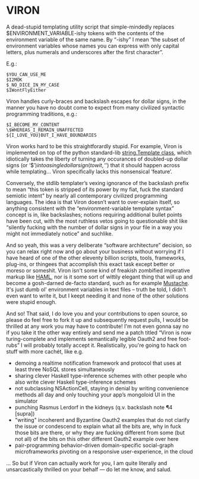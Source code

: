 VIRON
=====

A dead-stupid templating utility script that simple-mindedly replaces
$ENVIRONMENT_VARIABLE-ishy tokens with the contents of the environment
variable of the same name. By “-ishy” I mean “the subset of environment
variables whose names you can express with only capital letters, plus numerals
and underscores after the first character”.

E.g.:

    $YOU_CAN_USE_ME
    $I2MOK
    $_NO_DICE_IN_MY_CASE
    $IWontFlyEither

Viron handles curly-braces and backslash escapes for dollar signs, in the manner you have
no doubt come to expect from many civilized syntactic programming traditions, e.g.:

    $I_BECOME_MY_CONTENT
    \$WHEREAS_I_REMAIN_UNAFFECTED
    ${I_LOVE_YOU}BUT_I_HAVE_BOUNDARIES

Viron works hard to be this straightforardly stupid. For example, Viron is implemented
on top of the python standard-lib [string.Template class](http://docs.python.org/release/2.5.2/lib/node40.html), which idiotically takes the liberty of turning any occurances of doubled-up dollar signs (or ‘$$’) into
a single dollar sign (to wit, ‘$’) that it should happen across while templating… Viron 
specifically lacks this nonsensical ‘feature’.

Conversely, the stdlib templater’s vexing ignorance of the backslash prefix to mean
“this token is stripped of its power by my fiat, fuck the standard semiotic intent"
by nearly all contemporary civilized programming languages. The idea is that Viron
doesn’t want to over-explain itself, so anything consistent with the “environment-variable
template syntax” concept is in, like backslashes; notions requiring
additional bullet points have been cut, with the most ruthless vetos going to
questionable shit like “silently fucking with the number of dollar signs in your
file in a way you might not immediately notice” and suchlike.

And so yeah, this was a very deliberate “software architecture” decision, so you can
relax right now and go about your business without worrying if I have heard of one
of the other eleventy billion scripts, tools, frameworks, plug-ins, or thingees that
accomplish this exact task except better or moreso or someshit. Viron isn't some
kind of freakish zombified imperative markup like [HAML](http://haml-lang.com/), nor is it some sort of wittily
elegant thing that will up and become a gosh-darned de-facto standard, such as for example
[Mustache](http://mustache.github.com/). It's just dumb ol' environment variables in text files – truth be told,
I didn't even want to write it, but I keept needing it and none of the other solutions
were stupid enough.

And so! That said, I do love you and your contributions to open source, so please do
feel free to fork it up and subsequently request pulls, I would be thrilled at any
work you may have to contribute! I'm not even gonna say no if you take it the other
way entirely and send me a patch titled “Viron is now turing-complete and implements
semantically legible Oauth2 and free foot-rubs” I will probably totally accept it.
Realistically, you're going to hack on stuff with more cachét, like e.g.

* demoing a realtime notification framework and protocol that uses at least three NoSQL stores simultaneously
* sharing clever Haskell type-inference schemes with other people who also write clever Haskell type-inference schemes
* not subclassing NSActionCell, staying in denial by writing convenience methods all day and only touching your app’s mongoloid UI in the simulator
* punching Rasmus Lerdorf in the kidneys (q.v. backslash note ¶4 [supra])
* "writing" incoherent and Byzantine Oauth2 examples that do not clarify the issue or condescend to explain what all the bits are, why in fuck those bits are there, or why they are fucking different from some (but not all) of the bits on this other different Oauth2 example over here
* pair-programming behavior-driven domain-specific social-graph microframeworks pivoting on a responsive user-experience, in the cloud

... So but if Viron can actually work for you, I am quite literally and unsarcastically thrilled on your behalf — do let me know, and salud.
